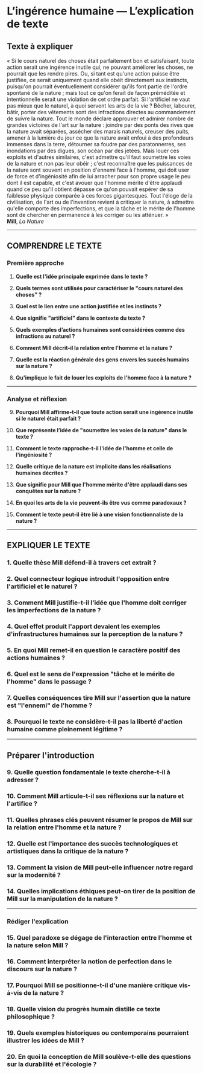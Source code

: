 # L’ingérence humaine — L’explication de texte

## Texte à expliquer
« Si le cours naturel des choses était parfaitement bon et satisfaisant, toute action serait une ingérence inutile qui, ne pouvant améliorer les choses, ne pourrait que les rendre pires. Ou, si tant est qu'une action puisse être justifiée, ce serait uniquement quand elle obéit directement aux instincts, puisqu'on pourrait éventuellement considérer qu'ils font partie de l'ordre spontané de la nature ; mais tout ce qu'on ferait de façon préméditée et intentionnelle serait une violation de cet ordre parfait. Si l'artificiel ne vaut pas mieux que le naturel, à quoi servent les arts de la vie ? Bêcher, labourer, bâtir, porter des vêtements sont des infractions directes au commandement de suivre la nature. Tout le monde déclare approuver et admirer nombre de grandes victoires de l'art sur la nature : joindre par des ponts des rives que la nature avait séparées, assécher des marais naturels, creuser des puits, amener à la lumière du jour ce que la nature avait enfoui à des profondeurs immenses dans la terre, détourner sa foudre par des paratonnerres, ses inondations par des digues, son océan par des jetées. Mais louer ces exploits et d'autres similaires, c'est admettre qu'il faut soumettre les voies de la nature et non pas leur obéir ; c'est reconnaître que les puissances de la nature sont souvent en position d'ennemi face à l'homme, qui doit user de force et d'ingéniosité afin de lui arracher pour son propre usage le peu dont il est capable, et c'est avouer que l'homme mérite d'être applaudi quand ce peu qu'il obtient dépasse ce qu'on pouvait espérer de sa faiblesse physique comparée à ces forces gigantesques. Tout l'éloge de la civilisation, de l'art ou de l'invention revient à critiquer la nature, à admettre qu'elle comporte des imperfections, et que la tâche et le mérite de l'homme sont de chercher en permanence à les corriger ou les atténuer. »  
**Mill**, *La Nature*

---

## COMPRENDRE LE TEXTE

### Première approche

1. **Quelle est l'idée principale exprimée dans le texte ?**

2. **Quels termes sont utilisés pour caractériser le "cours naturel des choses" ?**

3. **Quel est le lien entre une action justifiée et les instincts ?**

4. **Que signifie "artificiel" dans le contexte du texte ?**

5. **Quels exemples d’actions humaines sont considérées comme des infractions au naturel ?**

6. **Comment Mill décrit-il la relation entre l'homme et la nature ?**

7. **Quelle est la réaction générale des gens envers les succès humains sur la nature ?**

8. **Qu'implique le fait de louer les exploits de l'homme face à la nature ?**

---

### Analyse et réflexion

9. **Pourquoi Mill affirme-t-il que toute action serait une ingérence inutile si le naturel était parfait ?**

10. **Que représente l’idée de "soumettre les voies de la nature" dans le texte ?**

11. **Comment le texte rapproche-t-il l'idée de l'homme et celle de l'ingéniosité ?**

12. **Quelle critique de la nature est implicite dans les réalisations humaines décrites ?**

13. **Que signifie pour Mill que l'homme mérite d'être applaudi dans ses conquêtes sur la nature ?**

14. **En quoi les arts de la vie peuvent-ils être vus comme paradoxaux ?**

15. **Comment le texte peut-il être lié à une vision fonctionnaliste de la nature ?**

---

## EXPLIQUER LE TEXTE

### 1. Quelle thèse Mill défend-il à travers cet extrait ?  
   
### 2. Quel connecteur logique introduit l'opposition entre l'artificiel et le naturel ?  

### 3. Comment Mill justifie-t-il l'idée que l'homme doit corriger les imperfections de la nature ?  

### 4. Quel effet produit l'apport devaient les exemples d'infrastructures humaines sur la perception de la nature ?  

### 5. En quoi Mill remet-il en question le caractère positif des actions humaines ?  

### 6. Quel est le sens de l'expression "tâche et le mérite de l'homme" dans le passage ?  

### 7. Quelles conséquences tire Mill sur l'assertion que la nature est "l'ennemi" de l'homme ?  

### 8. Pourquoi le texte ne considère-t-il pas la liberté d'action humaine comme pleinement légitime ?  

---

## Préparer l'introduction

### 9. Quelle question fondamentale le texte cherche-t-il à adresser ?  

### 10. Comment Mill articule-t-il ses réflexions sur la nature et l'artifice ?  

### 11. Quelles phrases clés peuvent résumer le propos de Mill sur la relation entre l'homme et la nature ?  

### 12. Quelle est l'importance des succès technologiques et artistiques dans la critique de la nature ?  

### 13. Comment la vision de Mill peut-elle influencer notre regard sur la modernité ?  

### 14. Quelles implications éthiques peut-on tirer de la position de Mill sur la manipulation de la nature ?  

---

### Rédiger l'explication

### 15. Quel paradoxe se dégage de l'interaction entre l'homme et la nature selon Mill ?  

### 16. Comment interpréter la notion de perfection dans le discours sur la nature ?  

### 17. Pourquoi Mill se positionne-t-il d'une manière critique vis-à-vis de la nature ?  

### 18. Quelle vision du progrès humain distille ce texte philosophique ?  

### 19. Quels exemples historiques ou contemporains pourraient illustrer les idées de Mill ?  

### 20. En quoi la conception de Mill soulève-t-elle des questions sur la durabilité et l'écologie ?  